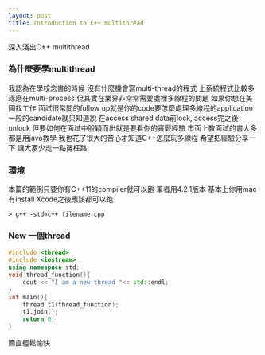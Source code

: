 ```yaml
---
layout: post
title: Introduction to C++ multithread
---
```


深入淺出C++ multithread

### 為什麼要學multithread
我認為在學校念書的時候 沒有什麼機會寫multi-thread的程式 上系統程式比較多琢磨在multi-process 但其實在業界非常常需要處裡多線程的問題 
如果你想在美國找工作 面試很常問的follow up就是你的code要怎麼處理多線程的application 一般的candidate就只知道說 在access shared data前lock, access完之後unlock 
但要如何在面試中脫穎而出就是要看你的實戰經驗 市面上教面試的書大多都是用java教學 我也花了很大的苦心才知道C++怎麼玩多線程 希望把經驗分享一下 讓大家少走一點冤枉路

### 環境
本篇的範例只要你有C++11的compiler就可以跑 筆者用4.2.1版本 基本上你用mac 有install Xcode之後應該都可以跑
```
> g++ -std=c++ filename.cpp
```

### New 一個thread

```C++
#include <thread>                                                                                           
#include <iostream>
using namespace std;
void thread_function(){
    cout << "I am a new thread "<< std::endl;
}
int main(){
    thread t1(thread_function);
    t1.join();
    return 0;
}
```
簡直輕鬆愉快
